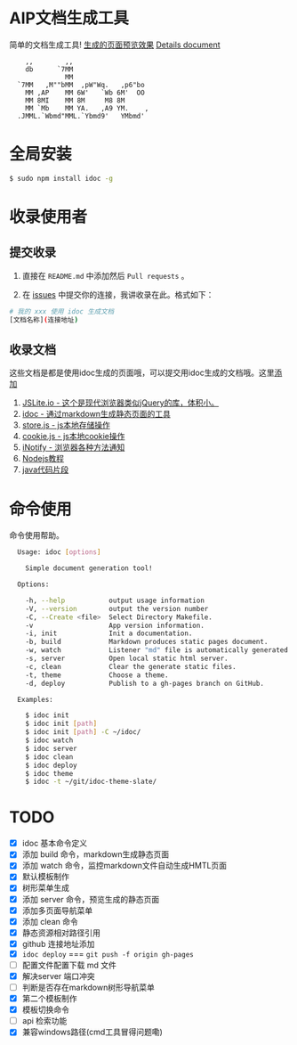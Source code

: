 
# AIP文档生成工具

简单的文档生成工具! [生成的页面预览效果](http://jaywcjlove.github.io/idoc) [Details document](http://jaywcjlove.github.io/idoc)

```
    ,,        ,,
    db      `7MM
              MM
  `7MM   ,M""bMM  ,pW"Wq.   ,p6"bo
    MM ,AP    MM 6W'   `Wb 6M'  OO
    MM 8MI    MM 8M     M8 8M
    MM `Mb    MM YA.   ,A9 YM.    ,
  .JMML.`Wbmd"MML.`Ybmd9'   YMbmd'
```

# 全局安装

```bash
$ sudo npm install idoc -g
```


# 收录使用者

## 提交收录

1. 直接在 `README.md` 中添加然后 `Pull requests` 。

2. 在 [issues](https://github.com/jaywcjlove/idoc/issues) 中提交你的连接，我讲收录在此。格式如下：

```bash
# 我的 xxx 使用 idoc 生成文档
[文档名称](连接地址) 
```


## 收录文档

这些文档是都是使用idoc生成的页面哦，可以提交用idoc生成的文档哦。这里[添加](https://github.com/jaywcjlove/idoc/issues) 

1. [JSLite.io - 这个是现代浏览器类似jQuery的库，体积小。](http://jslite.github.io/JSLite/) 
2. [idoc - 通过markdown生成静态页面的工具](http://jaywcjlove.github.io/idoc)
3. [store.js - js本地存储操作](http://jaywcjlove.github.io/store.js)
4. [cookie.js - js本地cookie操作](http://jslite.io/cookie.js/)
5. [iNotify - 浏览器各种方法通知](http://jaywcjlove.github.io/iNotify)
6. [Nodejs教程](http://nodejs.jakeyu.top/)
7. [java代码片段](http://java-snippets.javaos.cc/)


# 命令使用

命令使用帮助。


```sh
  Usage: idoc [options]

    Simple document generation tool!

  Options:

    -h, --help           output usage information
    -V, --version        output the version number
    -C, --Create <file>  Select Directory Makefile.
    -v                   App version information.
    -i, init             Init a documentation.
    -b, build            Markdown produces static pages document.
    -w, watch            Listener "md" file is automatically generated pages.
    -s, server           Open local static html server.
    -c, clean            Clear the generate static files.
    -t, theme            Choose a theme.
    -d, deploy           Publish to a gh-pages branch on GitHub.

  Examples:

    $ idoc init
    $ idoc init [path]
    $ idoc init [path] -C ~/idoc/
    $ idoc watch
    $ idoc server
    $ idoc clean
    $ idoc deploy
    $ idoc theme
    $ idoc -t ~/git/idoc-theme-slate/
```


# TODO

- [x] idoc 基本命令定义
- [x] 添加 build 命令，markdown生成静态页面
- [x] 添加 watch 命令，监控markdown文件自动生成HMTL页面
- [x] 默认模板制作
- [x] 树形菜单生成
- [x] 添加 server 命令，预览生成的静态页面
- [x] 添加多页面导航菜单
- [x] 添加 clean 命令
- [x] 静态资源相对路径引用
- [x] github 连接地址添加
- [x] `idoc deploy` === `git push -f origin gh-pages`
- [ ] 配置文件配置下载 md 文件
- [x] 解决server 端口冲突
- [ ] 判断是否存在markdown树形导航菜单
- [x] 第二个模板制作
- [x] 模板切换命令
- [ ] api 检索功能
- [x] 兼容windows路径(cmd工具冒得问题嘞)
